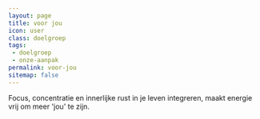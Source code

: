 ```yaml
---
layout: page
title: voor jou
icon: user
class: doelgroep
tags:
 - doelgroep
 - onze-aanpak
permalink: voor-jou
sitemap: false
---
```

Focus, concentratie en innerlijke rust in je leven integreren, maakt energie vrij om meer 'jou' te zijn.